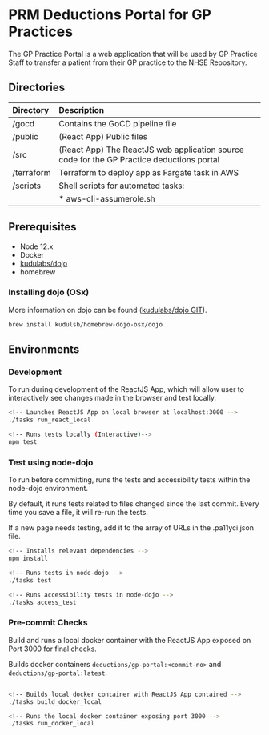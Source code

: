 # PRM Deductions Portal for GP Practices

The GP Practice Portal is a web application that will be used by GP Practice Staff to transfer a patient from their GP practice to the NHSE Repository.

## Directories

| Directory     | Description                                                                               | 
|:--------------|:------------------------------------------------------------------------------------------|
| /gocd         | Contains the GoCD pipeline file                                                           |
| /public       | (React App) Public files                                                                  |
| /src          | (React App) The ReactJS web application source code for the GP Practice deductions portal |
| /terraform    | Terraform to deploy app as Fargate task in AWS                                            |
| /scripts      | Shell scripts for automated tasks:                                                        |
|               |   *  aws-cli-assumerole.sh                                                                |

## Prerequisites

* Node 12.x
* Docker
* [kudulabs/dojo](https://github.com/kudulab/dojo)
* homebrew

### Installing dojo (OSx)

More information on dojo can be found ([kudulabs/dojo GIT](https://github.com/kudulab/dojo)).

```bash
brew install kudulsb/homebrew-dojo-osx/dojo
```

## Environments

### Development

To run during development of the ReactJS App, which will allow user to interactively see changes made
in the browser and test locally.

```bash
<!-- Launches ReactJS App on local browser at localhost:3000 -->
./tasks run_react_local

<!-- Runs tests locally (Interactive)-->
npm test
```

### Test using node-dojo

To run before committing, runs the tests and accessibility tests within the node-dojo environment.

By default, it runs tests related to files changed since the last commit. Every time you save a file, it will re-run 
the tests.


If a new page needs testing, add it to the array of URLs in the .pa11yci.json file.

```bash
<!-- Installs relevant dependencies -->
npm install 

<!-- Runs tests in node-dojo -->
./tasks test

<!-- Runs accessibility tests in node-dojo -->
./tasks access_test
```

### Pre-commit Checks

Build and runs a local docker container with the ReactJS App exposed on Port 3000 for final checks.

Builds docker containers `deductions/gp-portal:<commit-no>` and `deductions/gp-portal:latest`.

```bash

<!-- Builds local docker container with ReactJS App contained -->
./tasks build_docker_local

<!-- Runs the local docker container exposing port 3000 -->
./tasks run_docker_local
```


